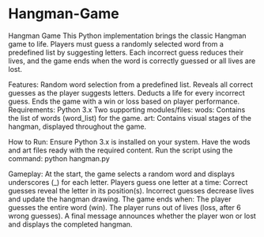 # Hangman-Game
Hangman Game
This Python implementation brings the classic Hangman game to life. Players must guess a randomly selected word from a predefined list by suggesting letters. Each incorrect guess reduces their lives, and the game ends when the word is correctly guessed or all lives are lost.

Features:
Random word selection from a predefined list.
Reveals all correct guesses as the player suggests letters.
Deducts a life for every incorrect guess.
Ends the game with a win or loss based on player performance.
Requirements:
Python 3.x
Two supporting modules/files:
wods: Contains the list of words (word_list) for the game.
art: Contains visual stages of the hangman, displayed throughout the game.

How to Run:
Ensure Python 3.x is installed on your system.
Have the wods and art files ready with the required content.
Run the script using the command:
python hangman.py

Gameplay:
At the start, the game selects a random word and displays underscores (_) for each letter.
Players guess one letter at a time:
Correct guesses reveal the letter in its position(s).
Incorrect guesses decrease lives and update the hangman drawing.
The game ends when:
The player guesses the entire word (win).
The player runs out of lives (loss, after 6 wrong guesses).
A final message announces whether the player won or lost and displays the completed hangman.
